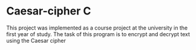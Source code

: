 # Caesar-cipher С
This project was implemented as a course project at the university in the first year of study. 
The task of this program is to encrypt and decrypt text using the Caesar cipher

